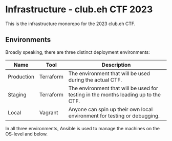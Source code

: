 # Infrastructure - club.eh CTF 2023

This is the infrastructure monorepo for the 2023 club.eh CTF.


## Environments

Broadly speaking, there are three distinct deployment environments:

| Name | Tool | Description |
| --- | --- | --- |
| Production | Terraform | The environment that will be used during the actual CTF. |
| Staging | Terraform | The environment that will be used for testing in the months leading up to the CTF. |
| Local | Vagrant | Anyone can spin up their own local environment for testing or debugging. |

In all three environments, Ansible is used to manage the machines on the OS-level and below.
